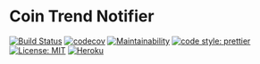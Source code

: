 # Coin Trend Notifier

[![Build Status](https://travis-ci.org/yardenshoham/coin-trend-notifier.svg?branch=master)](https://travis-ci.org/yardenshoham/coin-trend-notifier)
[![codecov](https://codecov.io/gh/yardenshoham/coin-trend-notifier/branch/master/graph/badge.svg)](https://codecov.io/gh/yardenshoham/coin-trend-notifier)
[![Maintainability](https://api.codeclimate.com/v1/badges/58ac5ef833d68f074bc2/maintainability)](https://codeclimate.com/github/yardenshoham/coin-trend-notifier/maintainability)
[![code style: prettier](https://img.shields.io/badge/code_style-prettier-ff69b4.svg)](https://github.com/prettier/prettier)
[![License: MIT](https://img.shields.io/badge/License-MIT-yellow.svg)](https://opensource.org/licenses/MIT)
[![Heroku](https://heroku-badge.herokuapp.com/?app=coin-trend-notifier-api)](https://coin-trend-notifier-api.herokuapp.com/)
